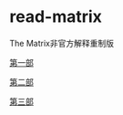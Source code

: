 # read-matrix

The Matrix非官方解释重制版

[第一部](https://github.com/martinwu42/read-matrix/raw/master/Read%20Matrix/Read%20Matrix.pdf)

[第二部](https://github.com/martinwu42/read-matrix/raw/master/Read%20Matrix%20Reloaded/Read%20Matrix%20Reloaded.pdf)

[第三部](https://github.com/martinwu42/read-matrix/raw/master/Read%20Matrix%20Revolutions/Read%20Matrix%20Revolutions.pdf)
